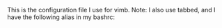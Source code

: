 This is the configuration file I use for vimb.
Note: I also use tabbed, and I have the following alias in my bashrc:
